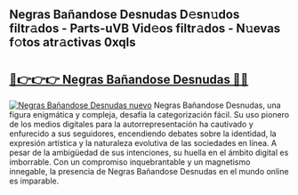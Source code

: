 ## Negras Bañandose Desnudas D𝚎sn𝚞dos filtr𝚊dos - Parts-uVB Vid𝚎os filtr𝚊dos - N𝚞evas f𝚘tos atr𝚊ctivas 0xqls

# <h2><a href="http://mbcfj9h.tromn.icu/?c=Negras+Ba%c3%b1andose+Desnudas">🔗👉👉👉 Negras Bañandose Desnudas 🔗🔗</a></h2>

[![Negras Bañandose Desnudas nuevo](https://i.imgur.com/pEAQMta.gif)](http://mbcfj9h.tromn.icu/?c=Negras+Ba%c3%b1andose+Desnudas)
Negras Bañandose Desnudas, una figura enigmática y compleja, desafía la categorización fácil. Su uso pionero de los medios digitales para la autorrepresentación ha cautivado y enfurecido a sus seguidores, encendiendo debates sobre la identidad, la expresión artística y la naturaleza evolutiva de las sociedades en línea. A pesar de la ambigüedad de sus intenciones, su huella en el ámbito digital es imborrable. Con un compromiso inquebrantable y un magnetismo innegable, la presencia de Negras Bañandose Desnudas en el mundo online es imparable.
